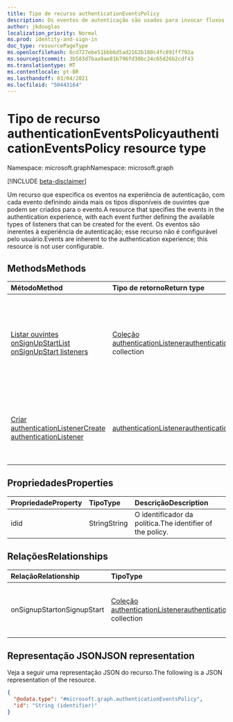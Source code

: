 ```yaml
---
title: Tipo de recurso authenticationEventsPolicy
description: Os eventos de autenticação são usados para invocar fluxos de usuário em pontos específicos no fluxo de autenticação.
author: jkdouglas
localization_priority: Normal
ms.prod: identity-and-sign-in
doc_type: resourcePageType
ms.openlocfilehash: 6cd727ebe51bbb6d5ad2162b180c4fc891ff792a
ms.sourcegitcommit: 3b583d7baa9ae81b796fd30bc24c65d26b2cdf43
ms.translationtype: MT
ms.contentlocale: pt-BR
ms.lasthandoff: 03/04/2021
ms.locfileid: "50443164"
---
```

# <a name="authenticationeventspolicy-resource-type"></a><span data-ttu-id="346ea-103">Tipo de recurso authenticationEventsPolicy</span><span class="sxs-lookup"><span data-stu-id="346ea-103">authenticationEventsPolicy resource type</span></span>

<span data-ttu-id="346ea-104">Namespace: microsoft.graph</span><span class="sxs-lookup"><span data-stu-id="346ea-104">Namespace: microsoft.graph</span></span>

[!INCLUDE [beta-disclaimer](../../includes/beta-disclaimer.md)]

<span data-ttu-id="346ea-105">Um recurso que especifica os eventos na experiência de autenticação, com cada evento definindo ainda mais os tipos disponíveis de ouvintes que podem ser criados para o evento.</span><span class="sxs-lookup"><span data-stu-id="346ea-105">A resource that specifies the events in the authentication experience, with each event further defining the available types of listeners that can be created for the event.</span></span> <span data-ttu-id="346ea-106">Os eventos são inerentes à experiência de autenticação; esse recurso não é configurável pelo usuário.</span><span class="sxs-lookup"><span data-stu-id="346ea-106">Events are inherent to the authentication experience; this resource is not user configurable.</span></span>

## <a name="methods"></a><span data-ttu-id="346ea-107">Methods</span><span class="sxs-lookup"><span data-stu-id="346ea-107">Methods</span></span>

|<span data-ttu-id="346ea-108">Método</span><span class="sxs-lookup"><span data-stu-id="346ea-108">Method</span></span>|<span data-ttu-id="346ea-109">Tipo de retorno</span><span class="sxs-lookup"><span data-stu-id="346ea-109">Return type</span></span>|<span data-ttu-id="346ea-110">Descrição</span><span class="sxs-lookup"><span data-stu-id="346ea-110">Description</span></span>|
|:---|:---|:---|
|[<span data-ttu-id="346ea-111">Listar ouvintes onSignUpStart</span><span class="sxs-lookup"><span data-stu-id="346ea-111">List onSignUpStart listeners</span></span>](../api/authenticationeventspolicy-list-onsignupstart.md)|<span data-ttu-id="346ea-112">[Coleção authenticationListener](../resources/authenticationlistener.md)</span><span class="sxs-lookup"><span data-stu-id="346ea-112">[authenticationListener](../resources/authenticationlistener.md) collection</span></span>|<span data-ttu-id="346ea-113">Obter a coleção de recursos authenticationListener suportados pelo evento onSignupStart.</span><span class="sxs-lookup"><span data-stu-id="346ea-113">Get the collection of authenticationListener resources supported by the onSignupStart event.</span></span>|
|[<span data-ttu-id="346ea-114">Criar authenticationListener</span><span class="sxs-lookup"><span data-stu-id="346ea-114">Create authenticationListener</span></span>](../api/authenticationeventspolicy-post-onsignupstart.md)|[<span data-ttu-id="346ea-115">authenticationListener</span><span class="sxs-lookup"><span data-stu-id="346ea-115">authenticationListener</span></span>](../resources/authenticationlistener.md)|<span data-ttu-id="346ea-116">Crie um novo objeto authenticationListener para o evento onSignupStart.</span><span class="sxs-lookup"><span data-stu-id="346ea-116">Create a new authenticationListener object for the onSignupStart event.</span></span>|

## <a name="properties"></a><span data-ttu-id="346ea-117">Propriedades</span><span class="sxs-lookup"><span data-stu-id="346ea-117">Properties</span></span>

|<span data-ttu-id="346ea-118">Propriedade</span><span class="sxs-lookup"><span data-stu-id="346ea-118">Property</span></span>|<span data-ttu-id="346ea-119">Tipo</span><span class="sxs-lookup"><span data-stu-id="346ea-119">Type</span></span>|<span data-ttu-id="346ea-120">Descrição</span><span class="sxs-lookup"><span data-stu-id="346ea-120">Description</span></span>|
|:---|:---|:---|
|<span data-ttu-id="346ea-121">id</span><span class="sxs-lookup"><span data-stu-id="346ea-121">id</span></span>|<span data-ttu-id="346ea-122">String</span><span class="sxs-lookup"><span data-stu-id="346ea-122">String</span></span>|<span data-ttu-id="346ea-123">O identificador da política.</span><span class="sxs-lookup"><span data-stu-id="346ea-123">The identifier of the policy.</span></span>|

## <a name="relationships"></a><span data-ttu-id="346ea-124">Relações</span><span class="sxs-lookup"><span data-stu-id="346ea-124">Relationships</span></span>

|<span data-ttu-id="346ea-125">Relação</span><span class="sxs-lookup"><span data-stu-id="346ea-125">Relationship</span></span>|<span data-ttu-id="346ea-126">Tipo</span><span class="sxs-lookup"><span data-stu-id="346ea-126">Type</span></span>|<span data-ttu-id="346ea-127">Descrição</span><span class="sxs-lookup"><span data-stu-id="346ea-127">Description</span></span>|
|:---|:---|:---|
|<span data-ttu-id="346ea-128">onSignupStart</span><span class="sxs-lookup"><span data-stu-id="346ea-128">onSignupStart</span></span>|<span data-ttu-id="346ea-129">[Coleção authenticationListener](../resources/authenticationlistener.md)</span><span class="sxs-lookup"><span data-stu-id="346ea-129">[authenticationListener](../resources/authenticationlistener.md) collection</span></span>|<span data-ttu-id="346ea-130">Uma lista de ações aplicáveis a serem tomadas ao se inscrever.</span><span class="sxs-lookup"><span data-stu-id="346ea-130">A list of applicable actions to be taken on sign-up.</span></span>|

## <a name="json-representation"></a><span data-ttu-id="346ea-131">Representação JSON</span><span class="sxs-lookup"><span data-stu-id="346ea-131">JSON representation</span></span>

<span data-ttu-id="346ea-132">Veja a seguir uma representação JSON do recurso.</span><span class="sxs-lookup"><span data-stu-id="346ea-132">The following is a JSON representation of the resource.</span></span>
<!-- {
  "blockType": "resource",
  "keyProperty": "id",
  "@odata.type": "microsoft.graph.authenticationEventsPolicy",
  "openType": false
}
-->

``` json
{
  "@odata.type": "#microsoft.graph.authenticationEventsPolicy",
  "id": "String (identifier)"
}
```
